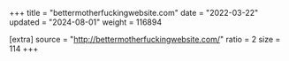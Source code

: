 +++
title = "bettermotherfuckingwebsite.com"
date = "2022-03-22"
updated = "2024-08-01"
weight = 116894

[extra]
source = "http://bettermotherfuckingwebsite.com/"
ratio = 2
size = 114
+++

